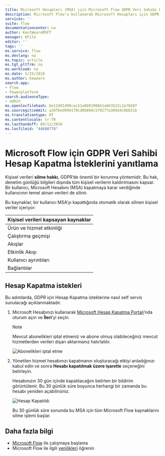 ```yaml
---
title: Microsoft Hesapları (MSA) için Microsoft Flow GDPR Veri Sahibi Hesap Kapatma İstekleri | Microsoft Docs
description: Microsoft Flow’u kullanarak Microsoft Hesapları için GDPR Veri Sahibi Hesap Kapatma İsteklerini yanıtlamayı öğrenin.
services: ''
suite: flow
documentationcenter: na
author: KentWeareMSFT
manager: KFile
editor: ''
tags: ''
ms.service: flow
ms.devlang: na
ms.topic: article
ms.tgt_pltfrm: na
ms.workload: na
ms.date: 5/25/2018
ms.author: keweare
search.app:
- Flow
- Powerplatform
search.audienceType:
- admin
ms.openlocfilehash: be12491490cac51a0b91906b1a663522c2a7658f
ms.sourcegitcommit: a20fbed9941f0cd8b69dc579277a30da9c8bb31b
ms.translationtype: HT
ms.contentlocale: tr-TR
ms.lasthandoff: 09/12/2018
ms.locfileid: "44688778"
---
```

# <a name="responding-to-gdpr-data-subject-account-close-requests-for-microsoft-flow"></a>Microsoft Flow için GDPR Veri Sahibi Hesap Kapatma İsteklerini yanıtlama

Kişisel verileri **silme hakkı**, GDPR’de önemli bir korunma yöntemidir. Bu hak, denetim günlüğü bilgileri dışında tüm kişisel verilerin kaldırılmasını kapsar. Bir kullanıcı, Microsoft Hesabını (MSA) kapatmaya karar verdiğinde kullanıcının temel alınan verileri de silinir.

Bu kaynaklar, bir kullanıcı MSA’yı kapattığında otomatik olarak silinen kişisel veriler içeriyor:

|Kişisel verileri kapsayan kaynaklar|
|------|
|Ürün ve hizmet etkinliği|
|Çalıştırma geçmişi|
|Akışlar|
|Etkinlik Akışı|
|Kullanıcı ayrıntıları|
|Bağlantılar|

## <a name="account-close-requests"></a>Hesap Kapatma istekleri

Bu adımlarda, GDPR için Hesap Kapatma isteklerine nasıl self servis sunulacağı açıklanmaktadır.

1. Microsoft Hesabınızı kullanarak [Microsoft Hesap Kapatma Portalı](http://go.microsoft.com/fwlink/?LinkId=523898)’nda oturum açın ve **İleri**’yi seçin.

    > [!NOTE]
    > Mevcut abonelikleri iptal etmeniz ve abone olmuş olabileceğiniz mevcut hizmetlerden verileri dışarı aktarmanız hatırlatılır.
    >
    >

    ![Abonelikleri iptal etme](./media/gdpr-dsr-delete-msa/accountclose.png)

1. Yönetilen hizmet hesabınızı kapatmanın oluşturacağı etkiyi anladığınızı kabul edin ve sonra **Hesabı kapatılmak üzere işaretle** seçeneğini belirleyin.

    Hesabınızın 30 gün içinde kapatılacağını belirten bir bildirim görüntülenir. Bu 30 günlük süre boyunca herhangi bir zamanda bu hesabı yeniden açabilirsiniz.

    ![Hesap Kapatıldı](./media/gdpr-dsr-delete-msa/accountclosed.png)

    Bu 30 günlük süre sonunda bu MSA için tüm Microsoft Flow kaynaklarını silme işlemi başlar.

## <a name="learn-more"></a>Daha fazla bilgi

* [Microsoft Flow](getting-started.md) ile çalışmaya başlama
* Microsoft Flow ile ilgili [yenilikleri](release-notes.md) öğrenin
